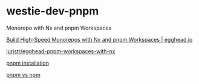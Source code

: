 # westie-dev-pnpm
Monorepo with Nx and pnpm Workspaces

[Build High-Speed Monorepos with Nx and pnpm Workspaces | egghead.io](https://egghead.io/courses/build-high-speed-monorepos-with-nx-and-pnpm-workspaces-27703a7a)

[juristr/egghead-pnpm-workspaces-with-nx](https://github.com/juristr/egghead-pnpm-workspaces-with-nx/blob/03-add-shared-ui/packages/shared-ui/package.json)

[pnpm installation](https://pnpm.io/installation)

[pnpm vs npm](https://pnpm.io/pnpm-vs-npm#:~:text=%20npm%20maintains%20a%20flattened%20dependency%20tree%20as,space%20usage%2C%20while%20also%20keeping%20your%20node_modules%20clean.)



